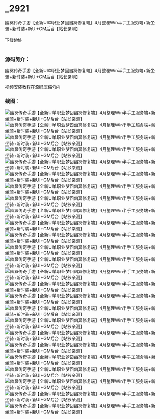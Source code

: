 # _2921
幽冥传奇手游【全新UI单职业梦回幽冥修复端】4月整理Win半手工服务端+新坐骑+新时装+新UI+GM后台【站长亲测】
<br/></br>
[下载地址](https://www.uuid2.com/2921.html "下载地址")
<br/></br>
<h3>源码简介：</h3>
<p>幽冥传奇手游【全新UI单职业梦回幽冥修复端】4月整理Win半手工服务端+新坐骑+新时装+新UI+GM后台【站长亲测】<p>
<p>视频安装教程在源码压缩包内<p>
<h3>截图：</h3>
<img src="https://www.uuid2.com/wp-content/uploads/img/202204/87ddea1367.jpg" alt="幽冥传奇手游【全新UI单职业梦回幽冥修复端】4月整理Win半手工服务端+新坐骑+新时装+新UI+GM后台【站长亲测】"><img src="https://www.uuid2.com/wp-content/uploads/img/202204/87ddea1143.jpg" alt="幽冥传奇手游【全新UI单职业梦回幽冥修复端】4月整理Win半手工服务端+新坐骑+新时装+新UI+GM后台【站长亲测】"><img src="https://www.uuid2.com/wp-content/uploads/img/202204/87ddea1957.jpg" alt="幽冥传奇手游【全新UI单职业梦回幽冥修复端】4月整理Win半手工服务端+新坐骑+新时装+新UI+GM后台【站长亲测】"><img src="https://www.uuid2.com/wp-content/uploads/img/202204/74b1337978.jpg" alt="幽冥传奇手游【全新UI单职业梦回幽冥修复端】4月整理Win半手工服务端+新坐骑+新时装+新UI+GM后台【站长亲测】"><img src="https://www.uuid2.com/wp-content/uploads/img/202204/74b1337368.jpg" alt="幽冥传奇手游【全新UI单职业梦回幽冥修复端】4月整理Win半手工服务端+新坐骑+新时装+新UI+GM后台【站长亲测】"><img src="https://www.uuid2.com/wp-content/uploads/img/202204/74b1337627.jpg" alt="幽冥传奇手游【全新UI单职业梦回幽冥修复端】4月整理Win半手工服务端+新坐骑+新时装+新UI+GM后台【站长亲测】"><img src="https://www.uuid2.com/wp-content/uploads/img/202204/74b1337128.jpg" alt="幽冥传奇手游【全新UI单职业梦回幽冥修复端】4月整理Win半手工服务端+新坐骑+新时装+新UI+GM后台【站长亲测】"><img src="https://www.uuid2.com/wp-content/uploads/img/202204/74b1337610.jpg" alt="幽冥传奇手游【全新UI单职业梦回幽冥修复端】4月整理Win半手工服务端+新坐骑+新时装+新UI+GM后台【站长亲测】"><img src="https://www.uuid2.com/wp-content/uploads/img/202204/74b1337564.jpg" alt="幽冥传奇手游【全新UI单职业梦回幽冥修复端】4月整理Win半手工服务端+新坐骑+新时装+新UI+GM后台【站长亲测】"><img src="https://www.uuid2.com/wp-content/uploads/img/202204/50f2789626.jpg" alt="幽冥传奇手游【全新UI单职业梦回幽冥修复端】4月整理Win半手工服务端+新坐骑+新时装+新UI+GM后台【站长亲测】"><img src="https://www.uuid2.com/wp-content/uploads/img/202204/50f2789668.jpg" alt="幽冥传奇手游【全新UI单职业梦回幽冥修复端】4月整理Win半手工服务端+新坐骑+新时装+新UI+GM后台【站长亲测】"><img src="https://www.uuid2.com/wp-content/uploads/img/202204/50f2789534.jpg" alt="幽冥传奇手游【全新UI单职业梦回幽冥修复端】4月整理Win半手工服务端+新坐骑+新时装+新UI+GM后台【站长亲测】"><img src="https://www.uuid2.com/wp-content/uploads/img/202204/50f2789204.jpg" alt="幽冥传奇手游【全新UI单职业梦回幽冥修复端】4月整理Win半手工服务端+新坐骑+新时装+新UI+GM后台【站长亲测】"><img src="https://www.uuid2.com/wp-content/uploads/img/202204/50f2789767.jpg" alt="幽冥传奇手游【全新UI单职业梦回幽冥修复端】4月整理Win半手工服务端+新坐骑+新时装+新UI+GM后台【站长亲测】"><img src="https://www.uuid2.com/wp-content/uploads/img/202204/50f2789776.jpg" alt="幽冥传奇手游【全新UI单职业梦回幽冥修复端】4月整理Win半手工服务端+新坐骑+新时装+新UI+GM后台【站长亲测】"><img src="https://www.uuid2.com/wp-content/uploads/img/202204/df62680226.jpg" alt="幽冥传奇手游【全新UI单职业梦回幽冥修复端】4月整理Win半手工服务端+新坐骑+新时装+新UI+GM后台【站长亲测】"><img src="https://www.uuid2.com/wp-content/uploads/img/202204/df62680699.jpg" alt="幽冥传奇手游【全新UI单职业梦回幽冥修复端】4月整理Win半手工服务端+新坐骑+新时装+新UI+GM后台【站长亲测】"><img src="https://www.uuid2.com/wp-content/uploads/img/202204/df62680238.jpg" alt="幽冥传奇手游【全新UI单职业梦回幽冥修复端】4月整理Win半手工服务端+新坐骑+新时装+新UI+GM后台【站长亲测】"><img src="https://www.uuid2.com/wp-content/uploads/img/202204/df62680430.jpg" alt="幽冥传奇手游【全新UI单职业梦回幽冥修复端】4月整理Win半手工服务端+新坐骑+新时装+新UI+GM后台【站长亲测】"><img src="https://www.uuid2.com/wp-content/uploads/img/202204/df62680101.jpg" alt="幽冥传奇手游【全新UI单职业梦回幽冥修复端】4月整理Win半手工服务端+新坐骑+新时装+新UI+GM后台【站长亲测】"><img src="https://www.uuid2.com/wp-content/uploads/img/202204/df62680593.jpg" alt="幽冥传奇手游【全新UI单职业梦回幽冥修复端】4月整理Win半手工服务端+新坐骑+新时装+新UI+GM后台【站长亲测】"><img src="https://www.uuid2.com/wp-content/uploads/img/202204/df62680904.jpg" alt="幽冥传奇手游【全新UI单职业梦回幽冥修复端】4月整理Win半手工服务端+新坐骑+新时装+新UI+GM后台【站长亲测】"><img src="https://www.uuid2.com/wp-content/uploads/img/202204/ff5291f238.jpg" alt="幽冥传奇手游【全新UI单职业梦回幽冥修复端】4月整理Win半手工服务端+新坐骑+新时装+新UI+GM后台【站长亲测】"><img src="https://www.uuid2.com/wp-content/uploads/img/202204/ff5291f244.jpg" alt="幽冥传奇手游【全新UI单职业梦回幽冥修复端】4月整理Win半手工服务端+新坐骑+新时装+新UI+GM后台【站长亲测】"><img src="https://www.uuid2.com/wp-content/uploads/img/202204/ff5291f713.jpg" alt="幽冥传奇手游【全新UI单职业梦回幽冥修复端】4月整理Win半手工服务端+新坐骑+新时装+新UI+GM后台【站长亲测】">

